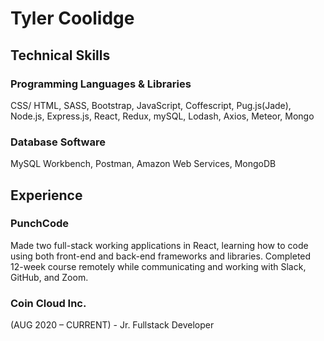 # Tyler Coolidge

## Technical Skills

### Programming Languages & Libraries
CSS/ HTML, SASS, Bootstrap, JavaScript, Coffescript, Pug.js(Jade), Node.js, Express.js, React, Redux, mySQL, Lodash, Axios, Meteor, Mongo 

### Database Software
MySQL Workbench, Postman, Amazon Web Services, MongoDB

## Experience

### PunchCode
Made two full-stack working applications in React, learning how to code using both front-end and back-end frameworks and libraries. Completed 12-week course remotely while communicating and working with Slack, GitHub, and Zoom.

### Coin Cloud Inc.
(AUG 2020 – CURRENT) - Jr. Fullstack Developer
